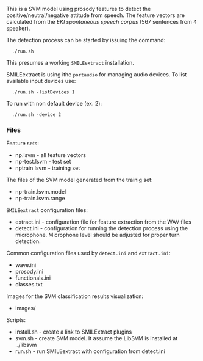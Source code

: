 This is a SVM model using prosody features to detect the positive/neutral/negative attitude from speech.
The feature vectors are calculated from the *EKI spontaneous speech corpus* (567 sentences from 4 speaker).

The detection process can be started by issuing the command:
```
  ./run.sh
```
This presumes a working `SMILEextract` installation.

SMILEextract is using ithe `portaudio` for managing audio devices.
To list available input devices use:

```
  ./run.sh -listDevices 1
```

To run with non default device (ex. 2):
```
  ./run.sh -device 2
```


### Files

Feature sets:
 - np.lsvm   - all feature vectors
 - np-test.lsvm  - test set 
 - nptrain.lsvm - training set

The files of the SVM model generated from the trainig set:

 - np-train.lsvm.model
 - np-train.lsvm.range

`SMILEextract` configuration files:

 - extract.ini - configuration file for feature extraction from the WAV files 
 - detect.ini  - configuration for running the detection process using the microphone. Microphone level should be adjusted for proper turn detection.

Common configuration files used by `detect.ini` and `extract.ini`:

 - wave.ini
 - prosody.ini
 - functionals.ini
 - classes.txt

Images for the SVM classification results visualization:

 - images/

Scripts:

 - install.sh - create a link to SMILExtract plugins
 - svm.sh   - create SVM model. It assume the LibSVM is installed at ../libsvm
 - run.sh   - run SMILEextract with configuration from detect.ini

